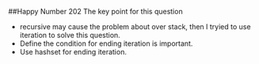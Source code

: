 ##Happy Number 202 The key point for this question
* recursive may cause the problem about over stack, then I tryied to use iteration to solve this question.
* Define the condition for ending iteration is important.
* Use hashset for ending iteration.
